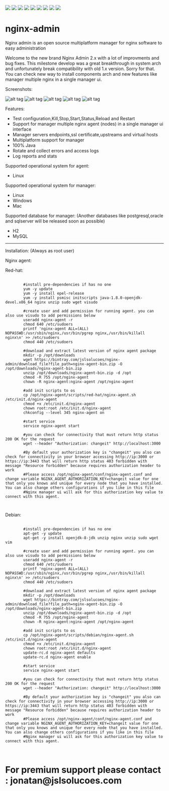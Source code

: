 [![][travis img]][travis]
[![][license img]][license]
[![][sonar img]][sonar]
[![][bugs img]][bugs]
[![][coverage img]][coverage]
[![][lines img]][lines]
[![][vulnerabilities img]][vulnerabilities]
[![][code_smells img]][code_smells]
[![][paypal img]][paypal]

[travis]:https://travis-ci.org/jslsolucoes/nginx-admin
[travis img]:https://travis-ci.org/jslsolucoes/nginx-admin.svg?branch=develop

[license]:LICENSE
[license img]:https://img.shields.io/badge/License-Apache%202-blue.svg

[sonar]:https://sonarqube.com/dashboard/index/com.jslsolucoes:nginx-admin:develop
[sonar img]:https://sonarqube.com/api/badges/gate?key=com.jslsolucoes:nginx-admin:develop

[bugs]:https://sonarqube.com/dashboard/index/com.jslsolucoes:nginx-admin:develop
[bugs img]:https://sonarqube.com/api/badges/measure?key=com.jslsolucoes:nginx-admin:develop&metric=bugs

[coverage]:https://sonarqube.com/dashboard/index/com.jslsolucoes:nginx-admin:develop
[coverage img]:https://sonarqube.com/api/badges/measure?key=com.jslsolucoes:nginx-admin:develop&metric=coverage

[bugs]:https://sonarqube.com/dashboard/index/com.jslsolucoes:nginx-admin:develop
[bugs img]:https://sonarqube.com/api/badges/measure?key=com.jslsolucoes:nginx-admin:develop&metric=bugs

[lines]:https://sonarqube.com/dashboard/index/com.jslsolucoes:nginx-admin:develop
[lines img]:https://sonarqube.com/api/badges/measure?key=com.jslsolucoes:nginx-admin:develop&metric=lines

[vulnerabilities]:https://sonarqube.com/dashboard/index/com.jslsolucoes:nginx-admin:develop
[vulnerabilities img]:https://sonarqube.com/api/badges/measure?key=com.jslsolucoes:nginx-admin:develop&metric=vulnerabilities

[code_smells]:https://sonarqube.com/dashboard/index/com.jslsolucoes:nginx-admin:develop
[code_smells img]:https://sonarqube.com/api/badges/measure?key=com.jslsolucoes:nginx-admin:develop&metric=code_smells

[paypal]:https://www.paypal.com/cgi-bin/webscr?cmd=_s-xclick&hosted_button_id=PE25DPU3CNFH4
[paypal img]:https://www.paypalobjects.com/en_US/i/btn/btn_donateCC_LG.gif

# nginx-admin
Nginx admin is an open source multiplatform manager for nginx software to easy administration 

Welcome to the new brand Nginx Admin 2.x with a lot of improvments and bug fixes. 
This milestone develop was a great breakthrough in system arch and unfortunately break compatibility with old 1.x version. Sorry for that.
You can check new way to install components arch and new features like manager multiple nginx in a single manager ui.

Screenshots: 

![alt tag](https://github.com/jslsolucoes/nginx-admin/blob/develop/nginx-admin-ui-screenshot/screenshot1.png)
![alt tag](https://github.com/jslsolucoes/nginx-admin/blob/develop/nginx-admin-ui-screenshot/screenshot2.png)
![alt tag](https://github.com/jslsolucoes/nginx-admin/blob/develop/nginx-admin-ui-screenshot/screenshot3.png)
![alt tag](https://github.com/jslsolucoes/nginx-admin/blob/develop/nginx-admin-ui-screenshot/screenshot4.png)
![alt tag](https://github.com/jslsolucoes/nginx-admin/blob/develop/nginx-admin-ui-screenshot/screenshot5.png)

 
Features:

<ul>
	<li>Test configuration,Kill,Stop,Start,Status,Reload and Restart</li>
	<li>Support for manager multiple nginx agent (nodes) in a single manager ui interface</li>
	<li>Manager servers endpoints,ssl certificate,upstreams and virtual hosts</li>
	<li>Multiplatform support for manager</li>
	<li>100% Java</li>
	<li>Rotate and collect errors and access logs</li>
	<li>Log reports and stats</li>
</ul>

Supported operational system for agent:
<ul>
	<li>Linux</li>
</ul>

Supported operational system for manager:
<ul>
	<li>Linux</li>
	<li>Windows</li>
	<li>Mac</li>
</ul>

Supported database for manager: (Another databases like postgresql,oracle and sqlserver will be released soon as possible)
<ul>
	<li>H2</li>
	<li>MySQL</li>
</ul>


<hr/>
Installation: (Always as root user)

Nginx agent:

Red-hat:
<pre>
	<code>
		#install pre-dependencies if has no one
		yum -y update
		yum -y install epel-release
		yum -y install psmisc initscripts java-1.8.0-openjdk-devel.x86_64 nginx unzip sudo wget visudo
	
		#create user and add permission for running agent. you can also use visudo to add permissions below
		useradd nginx-agent -r
		chmod 640 /etc/sudoers
		printf 'nginx-agent ALL=(ALL) NOPASSWD:/usr/sbin/nginx,/usr/bin/pgrep nginx,/usr/bin/killall nginx\n' >> /etc/sudoers
		chmod 440 /etc/sudoers
		
		#download and extract latest version of nginx agent package
		mkdir -p /opt/downloads
		wget https://bintray.com/jslsolucoes/nginx-admin/download_file?file_path=nginx-agent-bin.zip -O /opt/downloads/nginx-agent-bin.zip
		unzip /opt/downloads/nginx-agent-bin.zip -d /opt
		chmod -R 755 /opt/nginx-agent
		chown -R nginx-agent:nginx-agent /opt/nginx-agent
		
		#add init scripts to os
		cp /opt/nginx-agent/scripts/red-hat/nginx-agent.sh /etc/init.d/nginx-agent
		chmod +x /etc/init.d/nginx-agent
		chown root:root /etc/init.d/nginx-agent
		chkconfig --level 345 nginx-agent on
		
		#start service
		service nginx-agent start
		
		#you can check for connectivity that must return http status 200 OK for the request
		wget --header "Authorization: changeit" http://localhost:3000
		
		#By default your authorization key is "changeit" you also can check for connectivity in your browser accessing http://ip:3000 or https://ip:3443 that will return http status 403 forbidden with message "Resource forbidden" because requires authorization header to work
		#Please access /opt/nginx-agent/conf/nginx-agent.conf and change variable NGINX_AGENT_AUTHORIZATION_KEY=changeit value for one that only you knows and unique for every node that you have installed. You can also change others configurations if you like in this file
		#Nginx manager ui will ask for this authorization key value to connect with this agent.
		
	</code>
</pre>

Debian:
<pre>
	<code>
		#install pre-dependencies if has no one
		apt-get -y update
		apt-get -y install openjdk-8-jdk unzip nginx unzip sudo wget vim
		
		#create user and add permission for running agent. you can also use visudo to add permissions below
		useradd nginx-agent -r
		chmod 640 /etc/sudoers
		printf 'nginx-agent ALL=(ALL) NOPASSWD:/usr/sbin/nginx,/usr/bin/pgrep nginx,/usr/bin/killall nginx\n' >> /etc/sudoers
		chmod 440 /etc/sudoers
		
		#download and extract latest version of nginx agent package
		mkdir -p /opt/downloads
		wget https://bintray.com/jslsolucoes/nginx-admin/download_file?file_path=nginx-agent-bin.zip -O /opt/downloads/nginx-agent-bin.zip
		unzip /opt/downloads/nginx-agent-bin.zip -d /opt
		chmod -R 755 /opt/nginx-agent
		chown -R nginx-agent:nginx-agent /opt/nginx-agent
		
		#add init scripts to os
		cp /opt/nginx-agent/scripts/debian/nginx-agent.sh /etc/init.d/nginx-agent
		chmod +x /etc/init.d/nginx-agent
		chown root:root /etc/init.d/nginx-agent
		update-rc.d nginx-agent defaults
	    update-rc.d nginx-agent enable
		
		#start service
		service nginx-agent start
		
		#you can check for connectivity that must return http status 200 OK for the request
		wget --header "Authorization: changeit" http://localhost:3000
		
		#By default your authorization key is "changeit" you also can check for connectivity in your browser accessing http://ip:3000 or https://ip:3443 that will return http status 403 forbidden with message "Resource forbidden" because requires authorization header to work
		#Please access /opt/nginx-agent/conf/nginx-agent.conf and change variable NGINX_AGENT_AUTHORIZATION_KEY=changeit value for one that only you knows and unique for every node that you have installed. You can also change others configurations if you like in this file
		#Nginx manager ui will ask for this authorization key value to connect with this agent.
		
	</code>
</pre>


<h1>For premium support please contact : jonatan@jslsolucoes.com</h2>



